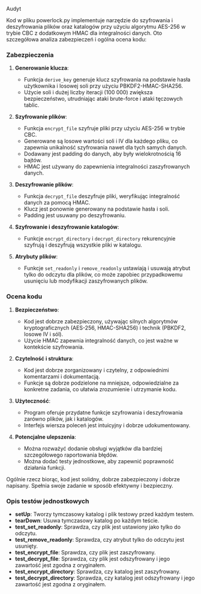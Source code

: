 Audyt

Kod w pliku powerlock.py implementuje narzędzie do szyfrowania i deszyfrowania plików oraz katalogów przy użyciu algorytmu AES-256 w trybie CBC z dodatkowym HMAC dla integralności danych. Oto szczegółowa analiza zabezpieczeń i ogólna ocena kodu:

### Zabezpieczenia

1. **Generowanie klucza**:
   - Funkcja `derive_key` generuje klucz szyfrowania na podstawie hasła użytkownika i losowej soli przy użyciu PBKDF2-HMAC-SHA256. 
   - Użycie soli i dużej liczby iteracji (100 000) zwiększa bezpieczeństwo, utrudniając ataki brute-force i ataki tęczowych tablic.

2. **Szyfrowanie plików**:
   - Funkcja `encrypt_file` szyfruje pliki przy użyciu AES-256 w trybie CBC.
   - Generowane są losowe wartości soli i IV dla każdego pliku, co zapewnia unikalność szyfrowania nawet dla tych samych danych.
   - Dodawany jest padding do danych, aby były wielokrotnością 16 bajtów.
   - HMAC jest używany do zapewnienia integralności zaszyfrowanych danych.

3. **Deszyfrowanie plików**:
   - Funkcja `decrypt_file` deszyfruje pliki, weryfikując integralność danych za pomocą HMAC.
   - Klucz jest ponownie generowany na podstawie hasła i soli.
   - Padding jest usuwany po deszyfrowaniu.

4. **Szyfrowanie i deszyfrowanie katalogów**:
   - Funkcje `encrypt_directory` i `decrypt_directory` rekurencyjnie szyfrują i deszyfrują wszystkie pliki w katalogu.

5. **Atrybuty plików**:
   - Funkcje `set_readonly` i `remove_readonly` ustawiają i usuwają atrybut tylko do odczytu dla plików, co może zapobiec przypadkowemu usunięciu lub modyfikacji zaszyfrowanych plików.

### Ocena kodu

1. **Bezpieczeństwo**:
   - Kod jest dobrze zabezpieczony, używając silnych algorytmów kryptograficznych (AES-256, HMAC-SHA256) i technik (PBKDF2, losowe IV i sól).
   - Użycie HMAC zapewnia integralność danych, co jest ważne w kontekście szyfrowania.

2. **Czytelność i struktura**:
   - Kod jest dobrze zorganizowany i czytelny, z odpowiednimi komentarzami i dokumentacją.
   - Funkcje są dobrze podzielone na mniejsze, odpowiedzialne za konkretne zadania, co ułatwia zrozumienie i utrzymanie kodu.

3. **Użyteczność**:
   - Program oferuje przydatne funkcje szyfrowania i deszyfrowania zarówno plików, jak i katalogów.
   - Interfejs wiersza poleceń jest intuicyjny i dobrze udokumentowany.

4. **Potencjalne ulepszenia**:
   - Można rozważyć dodanie obsługi wyjątków dla bardziej szczegółowego raportowania błędów.
   - Można dodać testy jednostkowe, aby zapewnić poprawność działania funkcji.

Ogólnie rzecz biorąc, kod jest solidny, dobrze zabezpieczony i dobrze napisany. Spełnia swoje zadanie w sposób efektywny i bezpieczny.

### Opis testów jednostkowych

- **setUp**: Tworzy tymczasowy katalog i plik testowy przed każdym testem.
- **tearDown**: Usuwa tymczasowy katalog po każdym teście.
- **test_set_readonly**: Sprawdza, czy plik jest ustawiony jako tylko do odczytu.
- **test_remove_readonly**: Sprawdza, czy atrybut tylko do odczytu jest usunięty.
- **test_encrypt_file**: Sprawdza, czy plik jest zaszyfrowany.
- **test_decrypt_file**: Sprawdza, czy plik jest odszyfrowany i jego zawartość jest zgodna z oryginałem.
- **test_encrypt_directory**: Sprawdza, czy katalog jest zaszyfrowany.
- **test_decrypt_directory**: Sprawdza, czy katalog jest odszyfrowany i jego zawartość jest zgodna z oryginałem.



